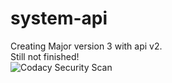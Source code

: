 # system-api
Creating Major version 3 with api v2.  
Still not finished!  
![Codacy Security Scan](https://github.com/Argantiu/system-api/actions/workflows/codacy.yml/badge.svg)
  
<!--
<p align="center">
    <img src="https://www.azul.com/wp-content/themes/azul/dist/img/logo.svg" width="150">
</a>

https://wiki.ubuntuusers.de/tcpdump/
https://www.spigotmc.org/threads/list-of-found-malware.389467/
https://www.spigotmc.org/threads/check-backdoor-plugins.446046/
-- https://minecraft-mirror.io/ for minecraft default? save?
-->
